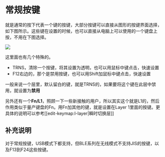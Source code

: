 # 常规按键

就是通常的按下代表一个键的按键，大部分按键可以直接从图形的按键界面选择，如下图所示。这些键在设置的时候，也可以直接从电脑上可以使用的一个键盘上按，不用在下图选择。

<div style="width: 700px">

![](/assets/normal-key-01.png?700)
</div>

这里面也有几个特殊的。
  - TRNS，清除一个按键，将其设置为透明，也可以用鼠标中键点击，快速设置
  - F12右边的，那个是禁用按键，也可以用Shift加鼠标中键点击，快速设置

一般来说一个层里，默认留白的键，就是TRNS的，如果要将这个键在此层中禁用，就设置为**禁用**

另外还有一个**Fn/L1**，照顾一下一些新接触的用户，所以其实这个就是L1的，然后作用类似于量产键盘的Fn。用Fn加其他的键，就是设置在Layer 1里面的按键。更具体的说明可以参考[[edit-keymap:l-layer|瞬时切换层]]


## 补充说明

对于常规按键，USB模式下都支持，但BLE系列在无线模式不支持JIS的按键，以及F13到F24这些按键。

